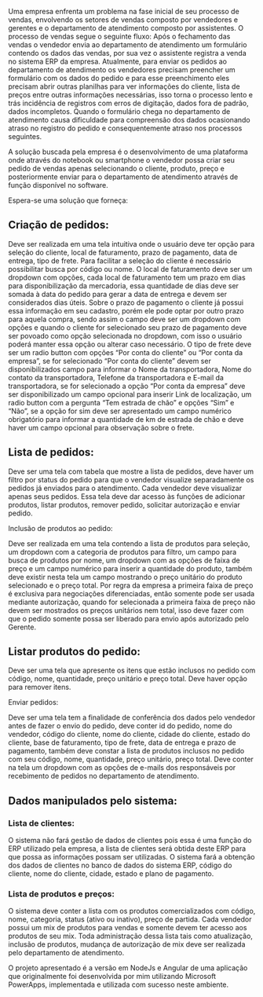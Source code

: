 Uma empresa enfrenta um problema na fase inicial de seu processo de vendas, envolvendo os setores de vendas composto por vendedores e gerentes e o departamento de atendimento composto por assistentes.
O processo de vendas segue o seguinte fluxo:
Após o fechamento das vendas o vendedor envia ao departamento de atendimento um formulário contendo os dados das vendas, por sua vez o assistente registra a venda no sistema ERP da empresa.
Atualmente, para enviar os pedidos ao departamento de atendimento os vendedores precisam preencher um formulário com os dados do pedido e para esse preenchimento eles precisam abrir outras planilhas para ver informações do cliente, lista de preços entre outras informações necessárias, isso torna o processo lento e trás incidência de registros com erros de digitação, dados fora de padrão, dados incompletos. Quando o formulário chega no departamento de atendimento causa dificuldade para compreensão dos dados ocasionando atraso no registro do pedido e consequentemente atraso nos processos seguintes.

A solução buscada pela empresa é o desenvolvimento de uma plataforma onde através do notebook ou smartphone o vendedor possa criar seu pedido de vendas apenas selecionando o cliente, produto, preço e posteriormente enviar para o departamento de atendimento  através de função disponível no software.

Espera-se uma solução que forneça:

## Criação de pedidos:

Deve ser realizada em uma tela intuitiva onde o usuário deve ter opção para seleção do cliente, local de faturamento, prazo de pagamento, data de entrega, tipo de frete. Para facilitar a seleção do cliente é necessário possibilitar busca por código ou nome. O local de faturamento deve ser um dropdown com opções, cada local de faturamento tem um prazo em dias para disponibilização da mercadoria, essa quantidade de dias deve ser somada à data do pedido para gerar a data de entrega e devem ser considerados dias úteis. Sobre o prazo de pagamento o cliente já possui essa informação em seu cadastro, porém ele pode optar por outro prazo para aquela compra, sendo assim o campo deve ser um dropdown com opções e quando o cliente for selecionado seu prazo de pagamento deve ser povoado como opção selecionada no dropdown, com isso o usuário poderá manter essa opção ou alterar caso necessário. O tipo de frete deve ser um radio button com opções “Por conta do cliente” ou “Por conta da empresa”, se for selecionado “Por conta do cliente” devem ser disponibilizados campo para informar o Nome da transportadora, Nome do contato da transportadora, Telefone da transportadora e E-mail da transportadora, se for selecionado a opção “Por conta da empresa” deve ser disponibilizado um campo opcional para inserir Link de localização, um radio button com a pergunta “Tem estrada de chão” e opções “Sim” e “Não”, se a opção for sim deve ser apresentado um campo numérico obrigatório para informar a quantidade de km de estrada de chão e deve haver um campo opcional para observação sobre o frete.

## Lista de pedidos:

Deve ser uma tela com tabela que mostre a lista de pedidos, deve haver um filtro por status do pedido para que o vendedor visualize separadamente os pedidos já enviados para o atendimento. Cada vendedor deve visualizar apenas seus pedidos. Essa tela deve dar acesso às funções de adicionar produtos, listar produtos, remover pedido, solicitar autorização e enviar pedido.

Inclusão de produtos ao pedido:

Deve ser realizada em uma tela contendo a lista de produtos para seleção, um dropdown com a categoria de produtos para filtro, um campo para busca de produtos por nome, um dropdown com as opções de faixa de preço e um campo numérico para inserir a quantidade do produto, também deve existir nesta tela um campo mostrando o preço unitário do produto selecionado e o preço total. Por regra da empresa a primeira faixa de preço é exclusiva para negociações diferenciadas, então somente pode ser usada mediante autorização, quando for selecionada a primeira faixa de preço não devem ser mostrados os preços unitários nem total, isso deve fazer com que o pedido somente possa ser liberado para envio após autorizado pelo Gerente.

## Listar produtos do pedido:

Deve ser uma tela que apresente os itens que estão inclusos no pedido com código, nome, quantidade, preço unitário e preço total. Deve haver opção para remover itens.

Enviar pedidos:

Deve ser uma tela tem a finalidade de conferência dos dados pelo vendedor antes de fazer o envio do pedido, deve conter id do pedido, nome do vendedor, código do cliente, nome do cliente, cidade do cliente, estado do cliente, base de faturamento, tipo de frete, data de entrega e prazo de pagamento, também deve constar a lista de produtos inclusos no pedido com seu código, nome, quantidade, preço unitário, preço total. Deve conter na tela um dropdown com as opções de e-mails dos responsáveis por recebimento de pedidos no departamento de atendimento.

## Dados manipulados pelo sistema:

### Lista de clientes:

O sistema não fará gestão de dados de clientes pois essa é uma função do ERP utilizado pela empresa, a lista de clientes será obtida deste ERP para que possa as informações possam ser utilizadas. O sistema fará a obtenção dos dados de clientes no banco de dados do sistema ERP, código do cliente, nome do cliente, cidade, estado e plano de pagamento.

### Lista de produtos e preços:

O sistema deve conter a lista com os produtos comercializados com código, nome, categoria, status (ativo ou inativo), preço de partida. Cada vendedor possui um mix de produtos para vendas e somente devem ter acesso aos produtos de seu mix. Toda administração dessa lista tais como atualização, inclusão de produtos, mudança de autorização de mix deve ser realizada pelo departamento de atendimento.


O projeto apresentado é a versão em NodeJs e Angular de uma aplicação que originalmente foi desenvolvida por mim utilizando Microsoft PowerApps, implementada e utilizada com sucesso neste ambiente.

